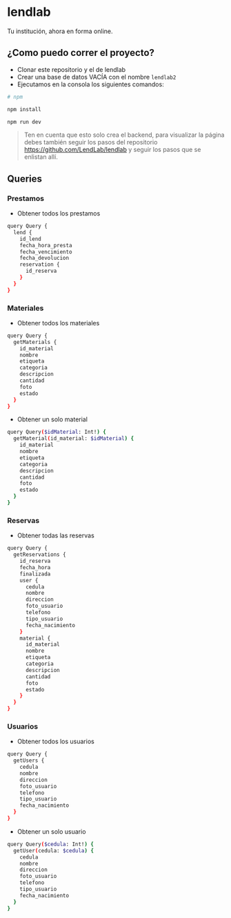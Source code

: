 # lendlab

Tu institución, ahora en forma online.

## ¿Como puedo correr el proyecto?

* Clonar este repositorio y el de lendlab
* Crear una base de datos VACÍA con el nombre `lendlab2`
* Ejecutamos en la consola los siguientes comandos:

```bash
# npm

npm install

npm run dev

```
> Ten en cuenta que esto solo crea el backend, para visualizar la página debes también seguir los pasos del repositorio https://github.com/LendLab/lendlab y seguir los pasos que se enlistan allí.  
## Queries

### Prestamos

* Obtener todos los prestamos

```bash
query Query {
  lend {
    id_lend
    fecha_hora_presta
    fecha_vencimiento
    fecha_devolucion
    reservation {
      id_reserva
    }
  }
}
```

### Materiales

* Obtener todos los materiales

```bash
query Query {
  getMaterials {
    id_material
    nombre
    etiqueta
    categoria
    descripcion
    cantidad
    foto
    estado
  }
}
```

* Obtener un solo material

```bash
query Query($idMaterial: Int!) {
  getMaterial(id_material: $idMaterial) {
    id_material
    nombre
    etiqueta
    categoria
    descripcion
    cantidad
    foto
    estado
  }
}
```

### Reservas

* Obtener todas las reservas

```bash
query Query {
  getReservations {
    id_reserva
    fecha_hora
    finalizada
    user {
      cedula
      nombre
      direccion
      foto_usuario
      telefono
      tipo_usuario
      fecha_nacimiento
    }
    material {
      id_material
      nombre
      etiqueta
      categoria
      descripcion
      cantidad
      foto
      estado
    }
  }
}
```

### Usuarios

* Obtener todos los usuarios

```bash
query Query {
  getUsers {
    cedula
    nombre
    direccion
    foto_usuario
    telefono
    tipo_usuario
    fecha_nacimiento
  }
}
```

* Obtener un solo usuario

```bash
query Query($cedula: Int!) {
  getUser(cedula: $cedula) {
    cedula
    nombre
    direccion
    foto_usuario
    telefono
    tipo_usuario
    fecha_nacimiento
  }
}
```
